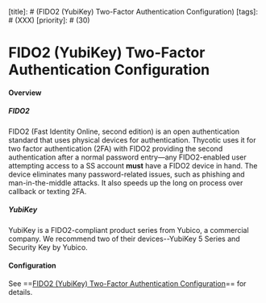 [title]: # (FIDO2 (YubiKey) Two-Factor Authentication Configuration)
[tags]: # (XXX)
[priority]: # (30)

# FIDO2 (YubiKey) Two-Factor Authentication Configuration

   #### Overview

   ##### FIDO2

FIDO2 (Fast Identity Online, second edition) is an open authentication standard that uses physical devices for authentication. Thycotic uses it for two factor authentication (2FA) with FIDO2 providing the second authentication after a normal password entry—any FIDO2-enabled user attempting access to a SS account **must** have a FIDO2 device in hand. The device eliminates many password-related issues, such as phishing and man-in-the-middle attacks. It also speeds up the long on process over callback or texting 2FA.

   ##### YubiKey

YubiKey is a FIDO2-compliant product series from Yubico, a commercial company. We recommend two of their devices--YubiKey 5 Series and Security Key by Yubico.

   #### Configuration

  See ==[FIDO2 (YubiKey) Two-Factor Authentication Configuration](https://thycotic.force.com/support/s/article/SS-CFG-EXT-Yubikey)== for details.
